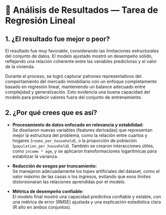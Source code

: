 # 📝 Análisis de Resultados — Tarea de Regresión Lineal

## 1. ¿El resultado fue mejor o peor?

El resultado fue muy favorable, considerando las limitaciones estructurales del conjunto de datos. El modelo ajustado mostró un desempeño sólido, reflejando una relación coherente entre las variables predictoras y el valor de la vivienda.

Durante el proceso, se logró capturar patrones representativos del comportamiento del mercado inmobiliario con un enfoque completamente basado en regresión lineal, manteniendo un balance adecuado entre complejidad y generalización. Esto evidencia una buena capacidad del modelo para predecir valores fuera del conjunto de entrenamiento.

## 2. ¿Por qué crees que es así?

- **Procesamiento de datos enfocado en relevancia y estabilidad:**  
    Se diseñaron nuevas variables (features derivadas) que representan mejor la estructura del problema, como la relación entre cuartos y hogares (`rooms_per_household`), o la proporción de población (`population_per_household`). También se crearon interacciones útiles, como `income * age`, y se aplicaron transformaciones logarítmicas para estabilizar la varianza.

- **Reducción de sesgos por truncamiento:**  
    Se manejaron adecuadamente los topes artificiales del dataset, como el valor máximo de las casas o los ingresos, evitando que esos límites distorsionaran las relaciones aprendidas por el modelo.


- **Métrica de desempeño confiable:**  
    El modelo final mostró una capacidad predictiva confiable y estable, con una métrica de error (RMSE) ajustada y una explicación estadística clara (R alto en ambos conjuntos).
